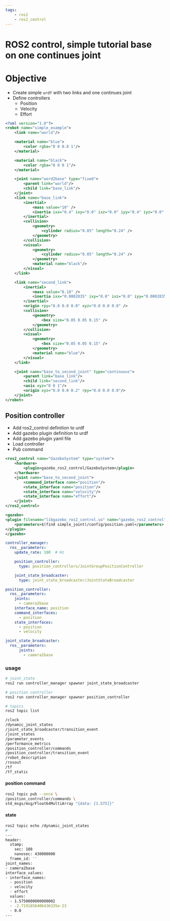 ```yaml
---
tags:
    - ros2
    - ros2_control
---
```

# ROS2 control, simple tutorial base on one continues joint

# Objective
- Create simple `urdf` with two links and one continues joint
- Define controllers
    - Position
    - Velocity
    - Effort

```xml title="robot.urdf"
<?xml version="1.0"?>
<robot name="simple_example">
    <link name="world"/>

    <material name="blue">
        <color rgba="0 0 0.8 1"/>
    </material>

    <material name="black">
        <color rgba="0 0 0 1"/>
    </material>

    <joint name="word2base" type="fixed">
        <parent link="world"/>
        <child link="base_link"/>
    </joint>
    <link name="base_link">
        <inertial>
            <mass value="10" />
            <inertia ixx="0.4" ixy="0.0" ixz="0.0" iyy="0.4" iyz="0.0" izz="0.2"/>
        </inertial>
        <collision>
            <geometry>
                <cylinder radius="0.05" length="0.24" />
            </geometry>
        </collision>
        <visual>
            <geometry>
                <cylinder radius="0.05" length="0.24" />
            </geometry>
            <material name="black"/>
        </visual>
    </link>

    <link name="second_link">
        <inertial>
            <mass value="0.18" />
            <inertia ixx="0.0002835" ixy="0.0" ixz="0.0" iyy="0.0002835" iyz="0.0" izz="0.000324" />
        </inertial>
        <origin rpy="0.0 0.0 0.0" xyz="0.0 0.0 0.0" />
        <collision>
            <geometry>
                <box size="0.05 0.05 0.15" />
            </geometry>
        </collision>
        <visual>
            <geometry>
                <box size="0.05 0.05 0.15" />
            </geometry>
            <material name="blue"/>
        </visual>
    </link>

    <joint name="base_to_second_joint" type="continuous">
        <parent link="base_link"/>
        <child link="second_link"/>
        <axis xyz="0 0 1"/>
        <origin xyz="0.0 0.0 0.2" rpy="0.0 0.0 0.0"/>
    </joint>
</robot>
```

## Position controller
- Add ros2_control definition to urdf
- Add gazebo plugin definition to urdf
- Add gazebo plugin yaml file
- Load controller
- Pub command


```xml title="ros2_control"
<ros2_control name="GazeboSystem" type="system">
    <hardware>
        <plugin>gazebo_ros2_control/GazeboSystem</plugin>
    </hardware>    
    <joint name="base_to_second_joint">
        <command_interface name="position"/>
        <state_interface name="position"/>
        <state_interface name="velocity"/>
        <state_interface name="effort"/>
    </joint>
</ros2_control>
```

```xml title="ros2_Control plugin"
<gazebo>
<plugin filename="libgazebo_ros2_control.so" name="gazebo_ros2_control">
    <parameters>$(find simple_joint)/config/position.yaml</parameters>
</plugin>
</gazebo>
```

```yaml title="position.yaml"
controller_manager:
  ros__parameters:
    update_rate: 100  # Hz

    position_controller:
      type: position_controllers/JointGroupPositionController

    joint_state_broadcaster:
      type: joint_state_broadcaster/JointStateBroadcaster

position_controller:
  ros__parameters:
    joints:
      - camera2base
    interface_name: position
    command_interfaces:
      - position
    state_interfaces:
      - position
      - velocity

joint_state_broadcaster:
  ros__parameters:
      joints:
        - camera2base
```

### usage

```bash title="load controllers"
# joint_state
ros2 run controller_manager spawner joint_state_broadcaster

# position controller
ros2 run controller_manager spawner position_controller
```

```bash title="topics" linenums="1" hl_lines="5 10"
# topics
ros2 topic list

/clock
/dynamic_joint_states
/joint_state_broadcaster/transition_event
/joint_states
/parameter_events
/performance_metrics
/position_controller/commands
/position_controller/transition_event
/robot_description
/rosout
/tf
/tf_static

```

#### position command
```bash title="pub position command"
ros2 topic pub --once \
/position_controller/commands \
std_msgs/msg/Float64MultiArray "{data: [1.575]}"
```

#### state
```bash
ros2 topic echo /dynamic_joint_states
# 
---
header:
  stamp:
    sec: 108
    nanosec: 430000000
  frame_id: ''
joint_names:
- camera2base
interface_values:
- interface_names:
  - position
  - velocity
  - effort
  values:
  - 1.5750000000000002
  - -2.7191856406436335e-23
  - 0.0
---

```